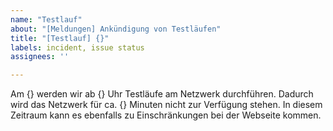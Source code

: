 ```yaml
---
name: "Testlauf"
about: "[Meldungen] Ankündigung von Testläufen"
title: "[Testlauf] {}"
labels: incident, issue status
assignees: ''

---
```


Am {} werden wir ab {} Uhr Testläufe am Netzwerk durchführen. Dadurch wird das Netzwerk für ca. {} Minuten nicht zur Verfügung stehen. In diesem Zeitraum kann es ebenfalls zu Einschränkungen bei der Webseite kommen.
